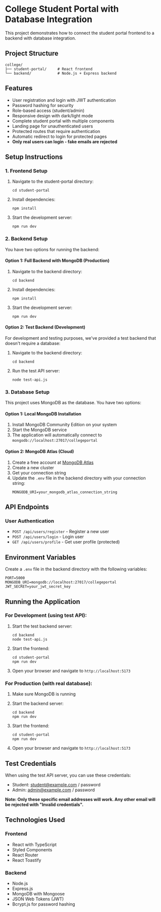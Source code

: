 # College Student Portal with Database Integration

This project demonstrates how to connect the student portal frontend to a backend with database integration.

## Project Structure

```
college/
├── student-portal/     # React frontend
└── backend/            # Node.js + Express backend
```

## Features

- User registration and login with JWT authentication
- Password hashing for security
- Role-based access (student/admin)
- Responsive design with dark/light mode
- Complete student portal with multiple components
- Landing page for unauthenticated users
- Protected routes that require authentication
- Automatic redirect to login for protected pages
- **Only real users can login - fake emails are rejected**

## Setup Instructions

### 1. Frontend Setup

1. Navigate to the student-portal directory:
   ```
   cd student-portal
   ```

2. Install dependencies:
   ```
   npm install
   ```

3. Start the development server:
   ```
   npm run dev
   ```

### 2. Backend Setup

You have two options for running the backend:

#### Option 1: Full Backend with MongoDB (Production)

1. Navigate to the backend directory:
   ```
   cd backend
   ```

2. Install dependencies:
   ```
   npm install
   ```

3. Start the development server:
   ```
   npm run dev
   ```

#### Option 2: Test Backend (Development)

For development and testing purposes, we've provided a test backend that doesn't require a database:

1. Navigate to the backend directory:
   ```
   cd backend
   ```

2. Run the test API server:
   ```
   node test-api.js
   ```

### 3. Database Setup

This project uses MongoDB as the database. You have two options:

#### Option 1: Local MongoDB Installation

1. Install MongoDB Community Edition on your system
2. Start the MongoDB service
3. The application will automatically connect to `mongodb://localhost:27017/collegeportal`

#### Option 2: MongoDB Atlas (Cloud)

1. Create a free account at [MongoDB Atlas](https://www.mongodb.com/cloud/atlas)
2. Create a new cluster
3. Get your connection string
4. Update the `.env` file in the backend directory with your connection string:
   ```
   MONGODB_URI=your_mongodb_atlas_connection_string
   ```

## API Endpoints

### User Authentication

- `POST /api/users/register` - Register a new user
- `POST /api/users/login` - Login user
- `GET /api/users/profile` - Get user profile (protected)

## Environment Variables

Create a `.env` file in the backend directory with the following variables:

```
PORT=5000
MONGODB_URI=mongodb://localhost:27017/collegeportal
JWT_SECRET=your_jwt_secret_key
```

## Running the Application

### For Development (using test API):

1. Start the test backend server:
   ```
   cd backend
   node test-api.js
   ```

2. Start the frontend:
   ```
   cd student-portal
   npm run dev
   ```

3. Open your browser and navigate to `http://localhost:5173`

### For Production (with real database):

1. Make sure MongoDB is running
2. Start the backend server:
   ```
   cd backend
   npm run dev
   ```

3. Start the frontend:
   ```
   cd student-portal
   npm run dev
   ```

4. Open your browser and navigate to `http://localhost:5173`

## Test Credentials

When using the test API server, you can use these credentials:

- Student: student@example.com / password
- Admin: admin@example.com / password

**Note: Only these specific email addresses will work. Any other email will be rejected with "Invalid credentials".**

## Technologies Used

### Frontend
- React with TypeScript
- Styled Components
- React Router
- React Toastify

### Backend
- Node.js
- Express.js
- MongoDB with Mongoose
- JSON Web Tokens (JWT)
- Bcrypt.js for password hashing